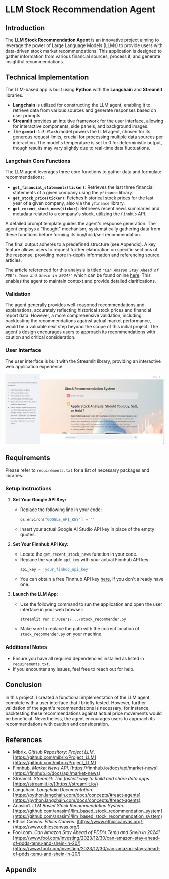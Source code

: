 # LLM Stock Recommendation Agent

## Introduction

The **LLM Stock Recommendation Agent** is an innovative project aiming to leverage the power of Large Language Models (LLMs) to provide users with data-driven stock market recommendations. This application is designed to gather information from various financial sources, process it, and generate insightful recommendations.

## Technical Implementation

The LLM-based app is built using **Python** with the **Langchain** and **Streamlit** libraries.

* **Langchain** is utilized for constructing the LLM agent, enabling it to retrieve data from various sources and generate responses based on user prompts.
* **Streamlit** provides an intuitive framework for the user interface, allowing for interactive components, side panels, and background images.
* The **`gemini-1.5-flash`** model powers the LLM agent, chosen for its generous request limits, crucial for processing multiple data sources per interaction. The model's temperature is set to 0 for deterministic output, though results may vary slightly due to real-time data fluctuations.

### Langchain Core Functions

The LLM agent leverages three core functions to gather data and formulate recommendations:

* **`get_financial_statements(ticker)`**: Retrieves the last three financial statements of a given company using the `yfinance` library.
* **`get_stock_price(ticker)`**: Fetches historical stock prices for the last year of a given company, also via the `yfinance` library.
* **`get_recent_stock_news(ticker)`**: Retrieves recent news summaries and metadata related to a company's stock, utilizing the `Finnhub` API.

A detailed prompt template guides the agent's response generation. The agent employs a "thought" mechanism, systematically gathering data from these functions before forming its buy/hold/sell recommendation.

The final output adheres to a predefined structure (see Appendix). A key feature allows users to request further elaboration on specific sections of the response, providing more in-depth information and referencing source articles.

The article referenced for this analysis is titled *`"Can Amazon Stay Ahead of PDD's Temu and Shein in 2024?"`* which can be found online [here](https://www.fool.com/investing/2023/12/30/can-amazon-stay-ahead-of-pdds-temu-and-shein-in-20/). This enables the agent to maintain context and provide detailed clarifications.

### Validation

The agent generally provides well-reasoned recommendations and explanations, accurately reflecting historical stock prices and financial report data. However, a more comprehensive validation, including backtesting the recommendations against actual market performance, would be a valuable next step beyond the scope of this initial project. The agent's design encourages users to approach its recommendations with caution and critical consideration.

### User Interface

The user interface is built with the Streamlit library, providing an interactive web application experience.

![User interface of the LLM agent.](user_interface.png)

## Requirements

Please refer to `requirements.txt` for a list of necessary packages and libraries.

### Setup Instructions

1.  **Set Your Google API Key:**
    -   Replace the following line in your code:
        ```python
        os.environ["GOOGLE_API_KEY"] = ''
        ```
    -   Insert your actual Google AI Studio API key in place of the empty quotes.

2.  **Set Your Finnhub API Key:**
    -   Locate the `get_recent_stock_news` function in your code.
    -   Replace the variable `api_key` with your actual Finnhub API key:
        ```python
        api_key = 'your_finhub_api_key'
        ```
    -   You can obtain a free Finnhub API key [here](https://finnhub.io/), if you don't already have one.

3.  **Launch the LLM App:**
    -   Use the following command to run the application and open the user interface in your web browser:
        ```bash
        streamlit run c:/Users/.../stock_recommender.py
        ```
    -   Make sure to replace the path with the correct location of `stock_recommender.py` on your machine.

### Additional Notes

* Ensure you have all required dependencies installed as listed in `requirements.txt`.
* If you encounter any issues, feel free to reach out for help.

## Conclusion

In this project, I created a functional implementation of the LLM agent, complete with a user interface that I briefly tested. However, further validation of the agent's recommendations is necessary; for instance, backtesting these recommendations against actual price movements would be beneficial. Nevertheless, the agent encourages users to approach its recommendations with caution and consideration.

## References

* Mibrix. *GitHub Repository: Project LLM*. [https://github.com/mibrix/Project_LLM](https://github.com/mibrix/Project_LLM)
* Finnhub. *Market News API*. [https://finnhub.io/docs/api/market-news](https://finnhub.io/docs/api/market-news)
* Streamlit. *Streamlit: The fastest way to build and share data apps*. [https://streamlit.io/](https://streamlit.io/)
* Langchain. *Langchain Documentation*. [https://python.langchain.com/docs/concepts/#react-agents](https://python.langchain.com/docs/concepts/#react-agents)
* Anasim1. *LLM Based Stock Recommendation System*. [https://github.com/anasim1/llm_based_stock_recommendation_system](https://github.com/anasim1/llm_based_stock_recommendation_system)
* Ethics Canvas. *Ethics Canvas*. [https://www.ethicscanvas.org/](https://www.ethicscanvas.org/)
* Fool.com. *Can Amazon Stay Ahead of PDD's Temu and Shein in 2024?* [https://www.fool.com/investing/2023/12/30/can-amazon-stay-ahead-of-pdds-temu-and-shein-in-20/](https://www.fool.com/investing/2023/12/30/can-amazon-stay-ahead-of-pdds-temu-and-shein-in-20/)

## Appendix
